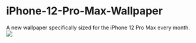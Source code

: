 # iPhone-12-Pro-Max-Wallpaper
A new wallpaper specifically sized for the iPhone 12 Pro Max every month.
<img src="https://banastas.github.io/iPhone-12-Pro-Max-Wallpaper/iPhone12_ProMax_readme.png">
